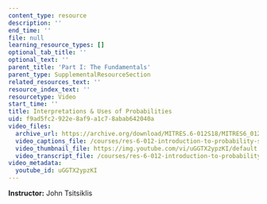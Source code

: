 ```yaml
---
content_type: resource
description: ''
end_time: ''
file: null
learning_resource_types: []
optional_tab_title: ''
optional_text: ''
parent_title: 'Part I: The Fundamentals'
parent_type: SupplementalResourceSection
related_resources_text: ''
resource_index_text: ''
resourcetype: Video
start_time: ''
title: Interpretations & Uses of Probabilities
uid: f9ad5fc2-922e-8af9-a1c7-8abab642040a
video_files:
  archive_url: https://archive.org/download/MITRES.6-012S18/MITRES6_012S18_L01-10_300k.mp4
  video_captions_file: /courses/res-6-012-introduction-to-probability-spring-2018/e7b5225fe8615e109da3ffb0b4eee61b_uGGTX2ypzKI.vtt
  video_thumbnail_file: https://img.youtube.com/vi/uGGTX2ypzKI/default.jpg
  video_transcript_file: /courses/res-6-012-introduction-to-probability-spring-2018/63a0e3776218c7bdcc5c1a36200e60d9_uGGTX2ypzKI.pdf
video_metadata:
  youtube_id: uGGTX2ypzKI
---
```


**Instructor:** John Tsitsiklis
